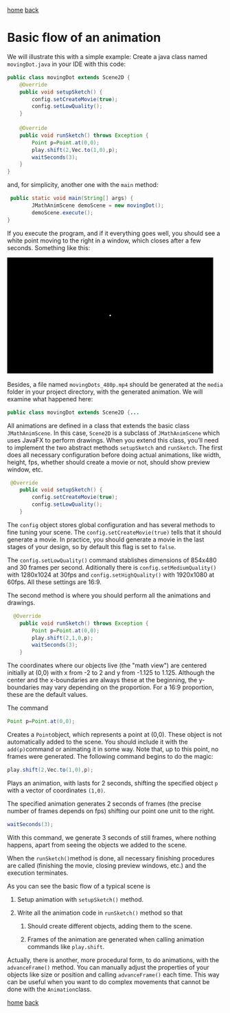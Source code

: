 [home](https://davidgutierrezrubio.github.io/jmathanim/) [back](../index.html)

# Basic flow of an animation


We will illustrate this with a simple example: Create a java class named  `movingDot.java` in your IDE with this code:

``` java
public class movingDot extends Scene2D {
    @Override
    public void setupSketch() {
        config.setCreateMovie(true);
        config.setLowQuality();
    }

    @Override
    public void runSketch() throws Exception {
        Point p=Point.at(0,0);
        play.shift(2,Vec.to(1,0),p);
        waitSeconds(3);
    }
}
```

and, for simplicity, another one with the `main` method:

``` java
 public static void main(String[] args) {
        JMathAnimScene demoScene = new movingDot();
        demoScene.execute();
}
```

If you execute the program, and if it everything goes well, you should see a white point moving to the right in a window, which closes after a few seconds. Something like this:

![movingDot](movingDot.gif)

Besides, a file named `movingDots_480p.mp4` should be generated at the `media` folder in your project directory, with the generated animation. We will examine what happened here:

``` java
public class movingDot extends Scene2D {...
```

All animations are defined in a class that extends the basic class `JMathAnimScene`. In this case, `Scene2D` is a subclass of `JMathAnimScene` which uses JavaFX to perform drawings. When you extend this class, you’ll need to implement the two abstract methods `setupSketch` and `runSketch`. The first does all necessary configuration before doing actual animations, like width, height, fps, whether should create a movie or not, should show preview window, etc.

``` java
 @Override
    public void setupSketch() {
        config.setCreateMovie(true);
        config.setLowQuality();
    }
```

The `config` object stores global configuration and has several methods to fine tuning your scene. The `config.setCreateMovie(true)` tells that it should generate a movie. In practice, you should generate a movie in the last stages of your design, so by default this flag is set to `false`.

The `config.setLowQuality()` command stablishes dimensions of 854x480 and 30 frames per second. Aditionally there is `config.setMediumQuality()` with 1280x1024 at 30fps and `config.setHighQuality()` with 1920x1080 at 60fps. All these settings are 16:9.

The second method is where you should perform all the animations and drawings.

``` java
  @Override
    public void runSketch() throws Exception {
        Point p=Point.at(0,0);
        play.shift(2,1,0,p);
        waitSeconds(3);
    }
```

The coordinates where our objects live (the "math view") are centered initially at (0,0) with x from -2 to 2 and y from -1.125 to 1.125. Although the center and the x-boundaries are always these at the beginning, the y-boundaries may vary depending on the proportion. For a 16:9 proportion, these are the default values. 

The command

``` java
Point p=Point.at(0,0);
```

Creates a `Point`object, which represents a point at (0,0). These object is not automatically added to the scene. You should include it with the `add(p)`command or animating it in some way. Note that, up to this point, no frames were generated. The following command begins to do the magic:

``` java
play.shift(2,Vec.to(1,0),p);
```

Plays an animation, with lasts for 2 seconds, shifting the specified object `p` with a vector of coordinates `(1,0)`.

The specified animation generates 2 seconds of frames (the precise number of frames depends on fps) shifting our point one unit to the right.

``` java
waitSeconds(3);
```

With this command, we generate 3 seconds of still frames, where nothing happens, apart from seeing the objects we added to the scene.

When the `runSketch()`method is done, all necessary finishing procedures are called (finishing the movie, closing preview windows, etc.) and the execution terminates.

As you can see the basic flow of a typical scene is

1.  Setup animation with `setupSketch()` method.

2.  Write all the animation code in `runSketch()` method so that

    1.  Should create different objects, adding them to the scene.

    2.  Frames of the animation are generated when calling animation
        commands like `play.shift`.

Actually, there is another, more procedural form, to do animations, with the `advanceFrame()` method. You can manually adjust the properties of your objects like size or position and calling `advanceFrame()` each time. This way can be useful when you want to do complex movements that cannot be done with the `Animation`class.

[home](https://davidgutierrezrubio.github.io/jmathanim/) [back](../index.html)